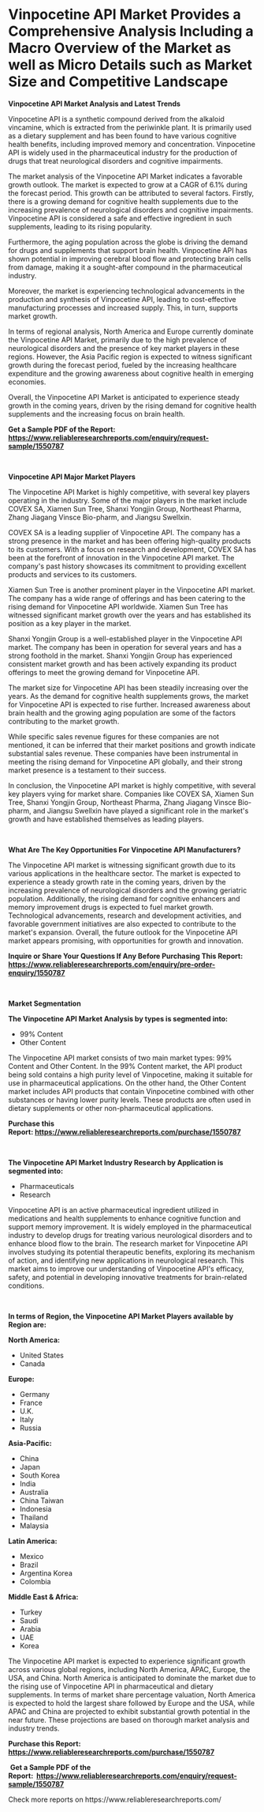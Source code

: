 <p><h1>Vinpocetine API Market Provides a Comprehensive Analysis Including a Macro Overview of the Market as well as Micro Details such as Market Size and Competitive Landscape</h1></p><p><strong>Vinpocetine API Market Analysis and Latest Trends</strong></p>
<p><p>Vinpocetine API is a synthetic compound derived from the alkaloid vincamine, which is extracted from the periwinkle plant. It is primarily used as a dietary supplement and has been found to have various cognitive health benefits, including improved memory and concentration. Vinpocetine API is widely used in the pharmaceutical industry for the production of drugs that treat neurological disorders and cognitive impairments.</p><p>The market analysis of the Vinpocetine API Market indicates a favorable growth outlook. The market is expected to grow at a CAGR of 6.1% during the forecast period. This growth can be attributed to several factors. Firstly, there is a growing demand for cognitive health supplements due to the increasing prevalence of neurological disorders and cognitive impairments. Vinpocetine API is considered a safe and effective ingredient in such supplements, leading to its rising popularity.</p><p>Furthermore, the aging population across the globe is driving the demand for drugs and supplements that support brain health. Vinpocetine API has shown potential in improving cerebral blood flow and protecting brain cells from damage, making it a sought-after compound in the pharmaceutical industry.</p><p>Moreover, the market is experiencing technological advancements in the production and synthesis of Vinpocetine API, leading to cost-effective manufacturing processes and increased supply. This, in turn, supports market growth.</p><p>In terms of regional analysis, North America and Europe currently dominate the Vinpocetine API Market, primarily due to the high prevalence of neurological disorders and the presence of key market players in these regions. However, the Asia Pacific region is expected to witness significant growth during the forecast period, fueled by the increasing healthcare expenditure and the growing awareness about cognitive health in emerging economies.</p><p>Overall, the Vinpocetine API Market is anticipated to experience steady growth in the coming years, driven by the rising demand for cognitive health supplements and the increasing focus on brain health.</p></p>
<p><strong>Get a Sample PDF of the Report:&nbsp; <a href="https://www.reliableresearchreports.com/enquiry/request-sample/1550787">https://www.reliableresearchreports.com/enquiry/request-sample/1550787</a></strong></p>
<p>&nbsp;</p>
<p><strong>Vinpocetine API Major Market Players</strong></p>
<p><p>The Vinpocetine API Market is highly competitive, with several key players operating in the industry. Some of the major players in the market include COVEX SA, Xiamen Sun Tree, Shanxi Yongjin Group, Northeast Pharma, Zhang Jiagang Vinsce Bio-pharm, and Jiangsu Swellxin.</p><p>COVEX SA is a leading supplier of Vinpocetine API. The company has a strong presence in the market and has been offering high-quality products to its customers. With a focus on research and development, COVEX SA has been at the forefront of innovation in the Vinpocetine API market. The company's past history showcases its commitment to providing excellent products and services to its customers.</p><p>Xiamen Sun Tree is another prominent player in the Vinpocetine API market. The company has a wide range of offerings and has been catering to the rising demand for Vinpocetine API worldwide. Xiamen Sun Tree has witnessed significant market growth over the years and has established its position as a key player in the market.</p><p>Shanxi Yongjin Group is a well-established player in the Vinpocetine API market. The company has been in operation for several years and has a strong foothold in the market. Shanxi Yongjin Group has experienced consistent market growth and has been actively expanding its product offerings to meet the growing demand for Vinpocetine API.</p><p>The market size for Vinpocetine API has been steadily increasing over the years. As the demand for cognitive health supplements grows, the market for Vinpocetine API is expected to rise further. Increased awareness about brain health and the growing aging population are some of the factors contributing to the market growth.</p><p>While specific sales revenue figures for these companies are not mentioned, it can be inferred that their market positions and growth indicate substantial sales revenue. These companies have been instrumental in meeting the rising demand for Vinpocetine API globally, and their strong market presence is a testament to their success.</p><p>In conclusion, the Vinpocetine API market is highly competitive, with several key players vying for market share. Companies like COVEX SA, Xiamen Sun Tree, Shanxi Yongjin Group, Northeast Pharma, Zhang Jiagang Vinsce Bio-pharm, and Jiangsu Swellxin have played a significant role in the market's growth and have established themselves as leading players.</p></p>
<p>&nbsp;</p>
<p><strong>What Are The Key Opportunities For Vinpocetine API Manufacturers?</strong></p>
<p><p>The Vinpocetine API market is witnessing significant growth due to its various applications in the healthcare sector. The market is expected to experience a steady growth rate in the coming years, driven by the increasing prevalence of neurological disorders and the growing geriatric population. Additionally, the rising demand for cognitive enhancers and memory improvement drugs is expected to fuel market growth. Technological advancements, research and development activities, and favorable government initiatives are also expected to contribute to the market's expansion. Overall, the future outlook for the Vinpocetine API market appears promising, with opportunities for growth and innovation.</p></p>
<p><strong>Inquire or Share Your Questions If Any Before Purchasing This Report: <a href="https://www.reliableresearchreports.com/enquiry/pre-order-enquiry/1550787">https://www.reliableresearchreports.com/enquiry/pre-order-enquiry/1550787</a></strong></p>
<p>&nbsp;</p>
<p><strong>Market Segmentation</strong></p>
<p><strong>The Vinpocetine API Market Analysis by types is segmented into:</strong></p>
<p><ul><li>99% Content</li><li>Other Content</li></ul></p>
<p><p>The Vinpocetine API market consists of two main market types: 99% Content and Other Content. In the 99% Content market, the API product being sold contains a high purity level of Vinpocetine, making it suitable for use in pharmaceutical applications. On the other hand, the Other Content market includes API products that contain Vinpocetine combined with other substances or having lower purity levels. These products are often used in dietary supplements or other non-pharmaceutical applications.</p></p>
<p><strong>Purchase this Report:&nbsp;<a href="https://www.reliableresearchreports.com/purchase/1550787">https://www.reliableresearchreports.com/purchase/1550787</a></strong></p>
<p>&nbsp;</p>
<p><strong>The Vinpocetine API Market Industry Research by Application is segmented into:</strong></p>
<p><ul><li>Pharmaceuticals</li><li>Research</li></ul></p>
<p><p>Vinpocetine API is an active pharmaceutical ingredient utilized in medications and health supplements to enhance cognitive function and support memory improvement. It is widely employed in the pharmaceutical industry to develop drugs for treating various neurological disorders and to enhance blood flow to the brain. The research market for Vinpocetine API involves studying its potential therapeutic benefits, exploring its mechanism of action, and identifying new applications in neurological research. This market aims to improve our understanding of Vinpocetine API's efficacy, safety, and potential in developing innovative treatments for brain-related conditions.</p></p>
<p>&nbsp;</p>
<p><strong>In terms of Region, the Vinpocetine API Market Players available by Region are:</strong></p>
<p>
    <p> <strong> North America: </strong>
        <ul>
            <li>United States</li>
            <li>Canada</li>
        </ul>
        </p> 
    <p> <strong> Europe: </strong>
        <ul>
            <li>Germany</li>
            <li>France</li>
            <li>U.K.</li>
            <li>Italy</li>
            <li>Russia</li>
        </ul>
        </p> 
    <p> <strong> Asia-Pacific: </strong>
        <ul>
            <li>China</li>
            <li>Japan</li>
            <li>South Korea</li>
            <li>India</li>
            <li>Australia</li>
            <li>China Taiwan</li>
            <li>Indonesia</li>
            <li>Thailand</li>
            <li>Malaysia</li>
        </ul>
        </p> 
    <p> <strong> Latin America: </strong>
        <ul>
            <li>Mexico</li>
            <li>Brazil</li>
            <li>Argentina Korea</li>
            <li>Colombia</li>
        </ul>
        </p> 
    <p> <strong> Middle East & Africa: </strong>
        <ul>
            <li>Turkey</li>
            <li>Saudi</li>
            <li>Arabia</li>
            <li>UAE</li>
            <li>Korea</li>
        </ul>
    </p>
    </p>
<p><p>The Vinpocetine API market is expected to experience significant growth across various global regions, including North America, APAC, Europe, the USA, and China. North America is anticipated to dominate the market due to the rising use of Vinpocetine API in pharmaceutical and dietary supplements. In terms of market share percentage valuation, North America is expected to hold the largest share followed by Europe and the USA, while APAC and China are projected to exhibit substantial growth potential in the near future. These projections are based on thorough market analysis and industry trends.</p></p>
<p><strong>Purchase this Report: <a href="https://www.reliableresearchreports.com/purchase/1550787">https://www.reliableresearchreports.com/purchase/1550787</a></strong></p>
<p>&nbsp;<strong>Get a Sample PDF of the Report:&nbsp;&nbsp;<a href="https://www.reliableresearchreports.com/enquiry/request-sample/1550787">https://www.reliableresearchreports.com/enquiry/request-sample/1550787</a></strong></p>
<p><strong></strong></p>
<p>Check more reports on https://www.reliableresearchreports.com/</p>